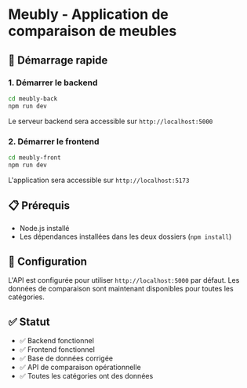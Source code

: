 # Meubly - Application de comparaison de meubles

## 🚀 Démarrage rapide

### 1. Démarrer le backend
```bash
cd meubly-back
npm run dev
```
Le serveur backend sera accessible sur `http://localhost:5000`

### 2. Démarrer le frontend
```bash
cd meubly-front
npm run dev
```
L'application sera accessible sur `http://localhost:5173`

## 📋 Prérequis

- Node.js installé
- Les dépendances installées dans les deux dossiers (`npm install`)

## 🔧 Configuration

L'API est configurée pour utiliser `http://localhost:5000` par défaut.
Les données de comparaison sont maintenant disponibles pour toutes les catégories.

## ✅ Statut

- ✅ Backend fonctionnel
- ✅ Frontend fonctionnel  
- ✅ Base de données corrigée
- ✅ API de comparaison opérationnelle
- ✅ Toutes les catégories ont des données
